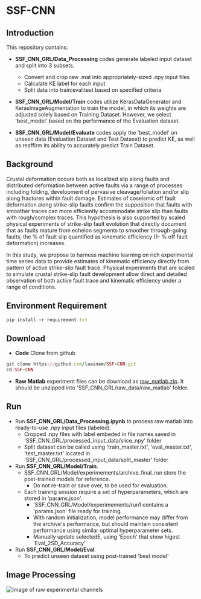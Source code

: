 # SSF-CNN
## Introduction 
This repository contains: 
- **SSF_CNN_GRL/Data_Processing** codes generate labeled input dataset and split into 3 subsets.
    * Convert and crop raw .mat into appropriately-sized .npy input files
    * Calculate KE label for each input
    * Split data into train:eval:test based on specified criteria 

- **SSF_CNN_GRL/Model/Train** codes utilize KerasDataGenerator and KerasImageAugmentation to train the model, in which its weights are adjusted solely based on Training Dataset. However, we select 'best_model' based on the performance of the Evaluation dataset. 

- **SSF_CNN_GRL/Model/Evaluate**  codes apply the 'best_model' on unseen data (Evaluation Dataset and Test Dataset) to predict KE, as well as reaffirm its ability to accurately  predict Train Dataset.  

## Background
Crustal deformation occurs both as localized slip along faults and distributed deformation between active faults via a range of processes including folding, development of pervasive cleavage/foliation and/or slip along fractures within fault damage. Estimates of coseismic off fault deformation along strike-slip faults confirm the supposition that faults with smoother traces can more efficiently accommodate strike slip than faults with rough/complex traces. This hypothesis is also supported by scaled physical experiments of strike-slip fault evolution that directly document that as faults mature from echelon segments to smoother through-going faults, the % of fault slip quantified as kinematic efficiency (1- % off fault deformation) increases. 

In this study, we propose to harness machine learning on rich experimental time series data to provide estimates of kinematic efficiency directly from pattern of active strike-slip fault trace. Physical experiments that are scaled to simulate crustal strike-slip fault development allow direct and detailed observation of both active fault trace and kinematic efficiency under a range of conditions.

## Environment Requirement 
```ruby
pip install -r requirement.txt
```

## Download
- **Code** Clone from github
```ruby
git clone https://github.com/laainam/SSF-CNN.git
cd SSF-CNN
```
- **Raw Matlab** experiment files can be download as [raw_matlab.zip](https://figshare.com/s/3ea3c27706a7aab3d01c). It should be unzipped into 'SSF_CNN_GRL/raw_data/raw_matlab' folder.

## Run
- Run **SSF_CNN_GRL/Data_Processing.ipynb** to process raw matlab into ready-to-use .npy input files (labeled).  
	* Cropped .npy files with label embeded in file names saved in 'SSF_CNN_GRL/processed_input_data/slice_npy' folder
	* Split dataset can be called using 'train_master.txt', 'eval_master.txt', 'test_master.txt' located in 'SSF_CNN_GRL/processed_input_data/split_master' folder
- Run **SSF_CNN_GRL/Model/Train**. 
 	* SSF_CNN_GRL/Model/experimements/archive_final_run store the post-trained models for reference.
		* Do not re-train or save over, to be used for evaluation.  
	* Each training session require a set of hyperparameters, which are stored in 'params.json'. 
 		* 'SSF_CNN_GRL/Model/experimements/run1 contains a 'params.json' file ready for training. 
      *  With random initialization, model performance may differ from the archive's performance, but should maintain consistent performance using similar optimal hyperparameter sets. 
      *  Manually update selectedE, using 'Epoch' that show higest 'Eval_2SD_Accuracy'
- Run **SSF_CNN_GRL/Model/Eval**.
	* To predict unseen dataset using post-trained 'best model'
  
## Image Processing

![Image of raw experimental channels](https://github.com/laainam/SSF-CNN/blob/master/image/raw_exp_img.png)

